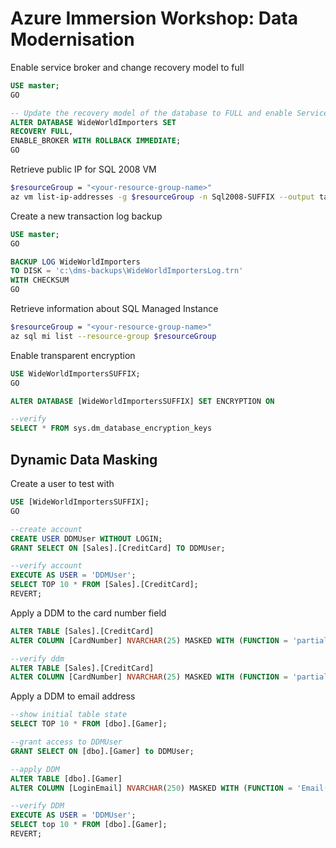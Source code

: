 # Azure Immersion Workshop: Data Modernisation

Enable service broker and change recovery model to full

```sql
USE master;
GO

-- Update the recovery model of the database to FULL and enable Service Broker
ALTER DATABASE WideWorldImporters SET
RECOVERY FULL,
ENABLE_BROKER WITH ROLLBACK IMMEDIATE;
GO

```

Retrieve public IP for SQL 2008 VM

```bash
$resourceGroup = "<your-resource-group-name>"
az vm list-ip-addresses -g $resourceGroup -n Sql2008-SUFFIX --output table
```

Create a new transaction log backup

```sql
USE master;
GO

BACKUP LOG WideWorldImporters
TO DISK = 'c:\dms-backups\WideWorldImportersLog.trn'
WITH CHECKSUM
GO
```

Retrieve information about SQL Managed Instance

```bash
$resourceGroup = "<your-resource-group-name>"
az sql mi list --resource-group $resourceGroup

```

Enable transparent encryption

```sql
USE WideWorldImportersSUFFIX;
GO

ALTER DATABASE [WideWorldImportersSUFFIX] SET ENCRYPTION ON

--verify
SELECT * FROM sys.dm_database_encryption_keys
```

## Dynamic Data Masking

Create a user to test with

```sql
USE [WideWorldImportersSUFFIX];
GO

--create account
CREATE USER DDMUser WITHOUT LOGIN;
GRANT SELECT ON [Sales].[CreditCard] TO DDMUser;

--verify account
EXECUTE AS USER = 'DDMUser';
SELECT TOP 10 * FROM [Sales].[CreditCard];
REVERT;
```

Apply a DDM to the card number field

```sql
ALTER TABLE [Sales].[CreditCard]
ALTER COLUMN [CardNumber] NVARCHAR(25) MASKED WITH (FUNCTION = 'partial(0,"xxx-xxx-xxx-",4)')

--verify ddm
ALTER TABLE [Sales].[CreditCard]
ALTER COLUMN [CardNumber] NVARCHAR(25) MASKED WITH (FUNCTION = 'partial(0,"xxx-xxx-xxx-",4)')
```

Apply a DDM to email address

```sql
--show initial table state
SELECT TOP 10 * FROM [dbo].[Gamer];

--grant access to DDMUser
GRANT SELECT ON [dbo].[Gamer] to DDMUser;

--apply DDM
ALTER TABLE [dbo].[Gamer]
ALTER COLUMN [LoginEmail] NVARCHAR(250) MASKED WITH (FUNCTION = 'Email()');

--verify DDM
EXECUTE AS USER = 'DDMUser';
SELECT top 10 * FROM [dbo].[Gamer];
REVERT;
```
